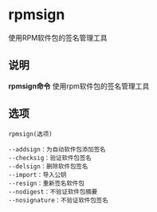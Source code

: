 rpmsign
===

使用RPM软件包的签名管理工具

## 说明

**rpmsign命令** 使用rpm软件包的签名管理工具

## 选项

```
rpmsign(选项)
```

  

```
--addsign：为自动软件包添加签名
--checksig：验证软件包签名
--delsign：删除软件包签名
--import：导入公钥
--resign：重新签名软件包
--nodigest：不验证软件包摘要
--nosignature：不验证软件包签名
```


